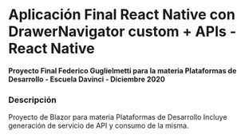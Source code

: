 # Aplicación Final React Native con DrawerNavigator custom + APIs - React Native

**Proyecto Final Federico Guglielmetti para la materia Plataformas de Desarrollo - Escuela Davinci - Diciembre 2020**

### Descripción

Proyecto de Blazor para materia Plataformas de Desarrollo
Incluye generación de servicio de API y consumo de la misma.